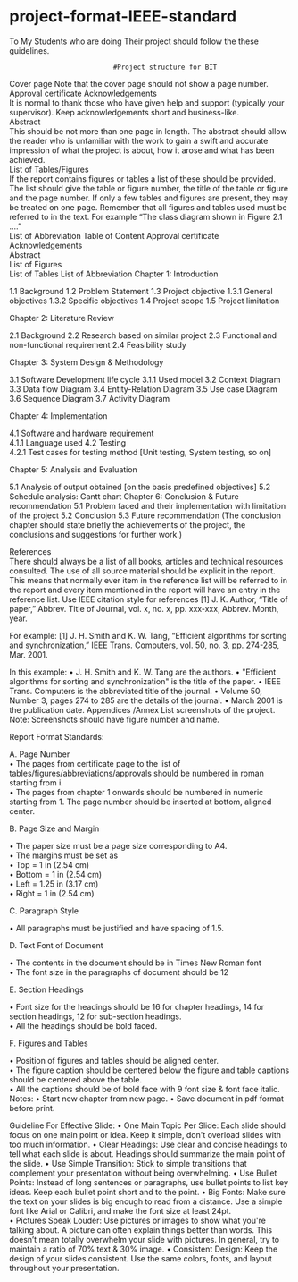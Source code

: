# project-format-IEEE-standard
To My Students who are doing Their project should follow the these guidelines.

                              #Project structure for BIT  
Cover page 
Note that the cover page should not show a page number.  
Approval certificate Acknowledgements  
It is normal to thank those who have given help and support (typically your supervisor). Keep acknowledgements short and business-like.  
Abstract  
This should be not more than one page in length. The abstract should allow the reader who is unfamiliar with the work to gain a swift and accurate impression of what the project is about, how it arose and what has been achieved.  
List of Tables/Figures  
If the report contains figures or tables a list of these should be provided. The list should give the table or figure number, the title of the table or figure and the page number. If only a few tables and figures are present, they may be treated on one page. Remember that all figures and tables used must be referred to in the text. For example “The class diagram shown in 
Figure 2.1 ....”  
List of Abbreviation 
Table of Content 
Approval certificate 
Acknowledgements  
Abstract  
List of Figures  
List of Tables 
List of Abbreviation 
Chapter 1: Introduction 

1.1 Background 
1.2 Problem Statement 
1.3 Project objective 
1.3.1 General objectives 
1.3.2 Specific objectives 
1.4 Project scope 
1.5 Project limitation 
 
Chapter 2: Literature Review 

2.1 Background 
2.2 Research based on similar project 
2.3 Functional and non-functional requirement 
2.4 Feasibility study  
 
Chapter 3: System Design & Methodology 

3.1 Software Development life cycle 
3.1.1 Used model 
3.2 Context Diagram 
3.3 Data flow Diagram 
3.4 Entity-Relation Diagram 
3.5 Use case Diagram 
3.6 Sequence Diagram 
3.7 Activity Diagram 

Chapter 4: Implementation 

4.1 Software and hardware requirement  
4.1.1 Language used 
4.2 Testing  
4.2.1 Test cases for testing method [Unit testing, System testing, so on] 

Chapter 5: Analysis and Evaluation 

5.1 Analysis of output obtained 
   [on the basis predefined objectives] 
5.2 Schedule analysis: Gantt chart 
Chapter 6: Conclusion & Future recommendation 
5.1 Problem faced and their implementation with limitation of the project 
5.2 Conclusion 
5.3 Future recommendation 
(The conclusion chapter should state briefly the achievements of the project, the conclusions and suggestions for further work.) 


References  
There should always be a list of all books, articles and technical resources consulted. The use of all source material should be explicit in the report. This means that normally ever item in the reference list will be referred to in the report and every item mentioned in the report will have an entry in the reference list.  Use IEEE citation style for references 
[1] J. K. Author, “Title of paper,” Abbrev. Title of Journal, vol. x, no. x, pp. xxx-xxx, Abbrev.  Month, year. 
 
For example: 
[1] J. H. Smith and K. W. Tang, “Efficient algorithms for sorting and synchronization,” IEEE   Trans. Computers, vol. 50, no. 3, pp. 274-285, Mar. 2001. 
 
In this example: 
•	J. H. Smith and K. W. Tang are the authors. 
•	"Efficient algorithms for sorting and synchronization" is the title of the paper. 
•	IEEE Trans. Computers is the abbreviated title of the journal. 
•	Volume 50, Number 3, pages 274 to 285 are the details of the journal. 
•	March 2001 is the publication date. 
Appendices /Annex 
List screenshots of the project. 
 Note: Screenshots should have figure number and name. 
 
Report Format Standards: 

A.	Page Number   
•	The pages from certificate page to the list of   tables/figures/abbreviations/approvals should be numbered in roman starting  from i.  
•	The pages from chapter 1 onwards should be numbered in numeric starting  from 1. The page number should be inserted at bottom, aligned center.   

B.	Page Size and Margin   

•	The paper size must be a page size corresponding to A4.   
•	The margins must be set as   
•	Top = 1 in (2.54 cm)   
•	Bottom = 1 in (2.54 cm)   
•	Left = 1.25 in (3.17 cm)   
•	Right = 1 in (2.54 cm)   

C.	Paragraph Style   

• All paragraphs must be justified and have spacing of 1.5.   

D.	Text Font of Document   

•	The contents in the document should be in Times New Roman font   
•	The font size in the paragraphs of document should be 12 

E.	Section Headings   

•	Font size for the headings should be 16 for chapter headings, 14 for section  headings, 12 for sub-section headings.   
•	All the headings should be bold faced.   

F.	Figures and Tables   

•	Position of figures and tables should be aligned center.   
•	The figure caption should be centered below the figure and table captions  should be centered above the table.   
•	All the captions should be of bold face with 9 font size & font face italic. 
Notes: 
•	Start new chapter from new page. 
•	Save document in pdf format before print. 
 
 
 
Guideline For Effective Slide: 
•	One Main Topic Per Slide: Each slide should focus on one main point or idea. Keep it simple, don't overload slides with too much information. 
•	Clear Headings: Use clear and concise headings to tell what each slide is about. Headings should summarize the main point of the slide. 
•	Use Simple Transition:  Stick to simple transitions that complement your presentation without being overwhelming. 
•	Use Bullet Points: Instead of long sentences or paragraphs, use bullet points to list key ideas. Keep each bullet point short and to the point. 
•	Big Fonts: Make sure the text on your slides is big enough to read from a distance. Use a simple font like Arial or Calibri, and make the font size at least 24pt.  
•	Pictures Speak Louder: Use pictures or images to show what you're talking about. A picture can often explain things better than words. This doesn’t mean totally overwhelm your slide with pictures. In general, try to maintain a ratio of 70% text & 30% image. 
•	Consistent Design: Keep the design of your slides consistent. Use the same colors, fonts, and layout throughout your presentation. 
 
